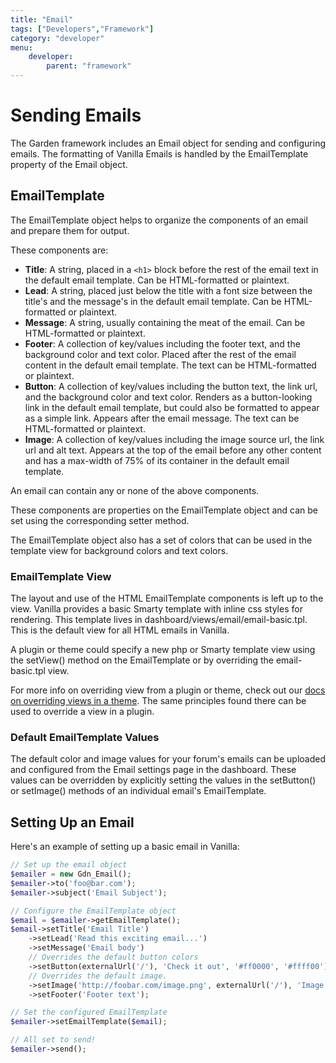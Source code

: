 ```yaml
---
title: "Email"
tags: ["Developers","Framework"]
category: "developer"
menu:
    developer:
        parent: "framework"
---
```


# Sending Emails

The Garden framework includes an Email object for sending and configuring emails. The formatting of Vanilla Emails is handled by the EmailTemplate property of the Email object.

## EmailTemplate

The EmailTemplate object helps to organize the components of an email and prepare them for output.

These components are:

* **Title**: A string, placed in a `<h1>` block before the rest of the email text in the default email template. Can be HTML-formatted or plaintext.
* **Lead**: A string, placed just below the title with a font size between the title's and the message's in the default email template. Can be HTML-formatted or plaintext.
* **Message**: A string, usually containing the meat of the email. Can be HTML-formatted or plaintext.
* **Footer**: A collection of key/values including the footer text, and the background color and text color. Placed after the rest of the email content in the default email template. The text can be HTML-formatted or plaintext.
* **Button**: A collection of key/values including the button text, the link url, and the background color and text color. Renders as a button-looking link in the default email template, but could also be formatted to appear as a simple link. Appears after the email message. The text can be HTML-formatted or plaintext.
* **Image**: A collection of key/values including the image source url, the link url and alt text. Appears at the top of the email before any other content and has a max-width of 75% of its container in the default email template.

An email can contain any or none of the above components.

These components are properties on the EmailTemplate object and can be set using the corresponding setter method.

The EmailTemplate object also has a set of colors that can be used in the template view for background colors and text colors.

### EmailTemplate View

The layout and use of the HTML EmailTemplate components is left up to the view. Vanilla provides a basic Smarty template with inline css styles for rendering. This template lives in dashboard/views/email/email-basic.tpl. This is the default view for all HTML emails in Vanilla.

A plugin or theme could specify a new php or Smarty template view using the setView() method on the EmailTemplate or by overriding the email-basic.tpl view.

For more info on overriding view from a plugin or theme, check out our [docs on overriding views in a theme](/theming/views). The same principles found there can be used to override a view in a plugin.

### Default EmailTemplate Values

The default color and image values for your forum's emails can be uploaded and configured from the Email settings page in the dashboard. These values can be overridden by explicitly setting the values in the setButton() or setImage() methods of an individual email's EmailTemplate.

## Setting Up an Email

Here's an example of setting up a basic email in Vanilla:

```php
// Set up the email object
$emailer = new Gdn_Email();
$emailer->to('foo@bar.com');
$emailer->subject('Email Subject');

// Configure the EmailTemplate object
$email = $emailer->getEmailTemplate();
$email->setTitle('Email Title')
    ->setLead('Read this exciting email...')
    ->setMessage('Email body')
    // Overrides the default button colors
    ->setButton(externalUrl('/'), 'Check it out', '#ff0000', '#ffff00')
    // Overrides the default image.
    ->setImage('http://foobar.com/image.png', externalUrl('/'), 'Image')
    ->setFooter('Footer text');

// Set the configured EmailTemplate
$emailer->setEmailTemplate($email);

// All set to send!
$emailer->send();
```
